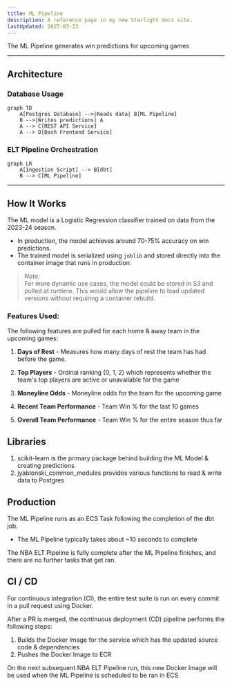 ```yaml
---
title: ML Pipeline
description: A reference page in my new Starlight docs site.
lastUpdated: 2025-03-23
---
```


The ML Pipeline generates win predictions for upcoming games

---
## Architecture

### Database Usage
``` mermaid
graph TD
    A[Postgres Database] -->|Reads data| B[ML Pipeline]
    B -->|Writes predictions| A
    A --> C[REST API Service]
    A --> D[Dash Frontend Service]

```

### ELT Pipeline Orchestration
``` mermaid
graph LR
    A[Ingestion Script] --> B[dbt]
    B --> C[ML Pipeline]
```
---

## How It Works

The ML model is a Logistic Regression classifier trained on data from the 2023-24 season.

- In production, the model achieves around 70-75% accuracy on win predictions.
- The trained model is serialized using `joblib` and stored directly into the container image that runs in production.

> _Note:_  
For more dynamic use cases, the model could be stored in S3 and pulled at runtime. This would allow the pipeline to load updated versions without requiring a container rebuild.

### Features Used:

The following features are pulled for each home & away team in the upcoming games:

1. **Days of Rest** - Measures how many days of rest the team has had before the game.
   
2. **Top Players** - Ordinal ranking (0, 1, 2) which represents whether the team's top players are active or unavailable for the game

3. **Moneyline Odds** - Moneyline odds for the team for the upcoming game

3. **Recent Team Performance** - Team Win % for the last 10 games

4. **Overall Team Performance** - Team Win % for the entire season thus far



## Libraries

1. scikit-learn is the primary package behind building the ML Model & creating predictions
2. jyablonski_common_modules provides various functions to read & write data to Postgres

## Production

The ML Pipeline runs as an ECS Task following the completion of the dbt job.

- The ML Pipeline typically takes about ~10 seconds to complete

The NBA ELT Pipeline is fully complete after the ML Pipeline finishes, and there are no further tasks that get ran.

## CI / CD

For continuous integration (CI), the entire test suite is run on every commit in a pull request using Docker.

After a PR is merged, the continuous deployment (CD) pipeline performs the following steps:

1. Builds the Docker Image for the service which has the updated source code & dependencies
2. Pushes the Docker Image to ECR

On the next subsequent NBA ELT Pipeline run, this new Docker Image will be used when the ML Pipeline is scheduled to be ran in ECS